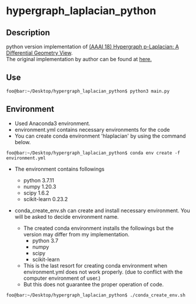 # hypergraph_laplacian_python

## Description
python version implementation of [(AAAI 18) Hypergraph p-Laplacian: A Differential Geometry View](https://arxiv.org/abs/1711.08171).\
The original implementation by author can be found at [here.](https://github.com/ShotaSAITO/Hypergraph-Laplacian)

## Use
```console
foo@bar:~/Desktop/hypergraph_laplacian_python$ python3 main.py
```


## Environment
- Used Anaconda3 environment.
- environment.yml contains necessary environments for the code
- You can create conda environment 'hlaplacian' by using the command below.
```console
foo@bar:~/Desktop/hypergraph_laplacian_python$ conda env create -f environment.yml
```
- The environment contains followings
    - python 3.7.11
    - numpy 1.20.3
    - scipy 1.6.2
    - scikit-learn 0.23.2

- conda_create_env.sh can create and install necessary environment. You will be asked to decide environment name.
    - The created conda environment installs the followings but the version may differ from my implementation.
        - python 3.7
        - numpy
        - scipy
        - scikit-learn
    - This is the last resort for creating conda environment when environment.yml does not work properly. (due to conflict with the computer environment of user.)
    - But this does not guarantee the proper operation of code.
```console
foo@bar:~/Desktop/hypergraph_laplacian_python$ ./conda_create_env.sh
```